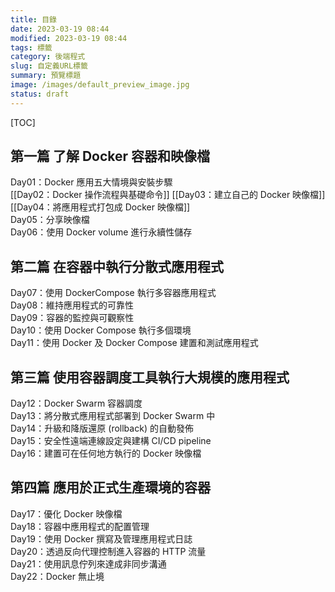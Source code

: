 ```yaml
---
title: 目錄
date: 2023-03-19 08:44
modified: 2023-03-19 08:44
tags: 標籤
category: 後端程式
slug: 自定義URL標籤
summary: 預覽標題
image: /images/default_preview_image.jpg
status: draft
---
```


[TOC]

## **第一篇 了解 Docker 容器和映像檔**  
Day01：Docker 應用五大情境與安裝步驟  
[[Day02：Docker 操作流程與基礎命令]]
[[Day03：建立自己的 Docker 映像檔]] 
[[Day04：將應用程式打包成 Docker 映像檔]]  
Day05：分享映像檔  
Day06：使用 Docker volume 進行永續性儲存  
  
## **第二篇 在容器中執行分散式應用程式**  
Day07：使用 DockerCompose 執行多容器應用程式  
Day08：維持應用程式的可靠性  
Day09：容器的監控與可觀察性  
Day10：使用 Docker Compose 執行多個環境  
Day11：使用 Docker 及 Docker Compose 建置和測試應用程式  
  
## **第三篇 使用容器調度工具執行大規模的應用程式**  
Day12：Docker Swarm 容器調度   
Day13：將分散式應用程式部署到 Docker Swarm 中  
Day14：升級和降版還原 (rollback) 的自動發佈  
Day15：安全性遠端連線設定與建構 CI/CD pipeline  
Day16：建置可在任何地方執行的 Docker 映像檔  
  
## **第四篇 應用於正式生產環境的容器**  
Day17：優化 Docker 映像檔  
Day18：容器中應用程式的配置管理  
Day19：使用 Docker 撰寫及管理應用程式日誌  
Day20：透過反向代理控制進入容器的 HTTP 流量  
Day21：使用訊息佇列來達成非同步溝通  
Day22：Docker 無止境